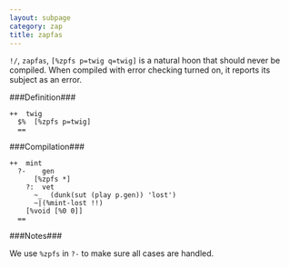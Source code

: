 ```yaml
---
layout: subpage
category: zap
title: zapfas
---
```


`!/`, `zapfas`, `[%zpfs p=twig q=twig]` is a natural hoon that should
never be compiled.  When compiled with error checking turned on,
it reports its subject as an error.

###Definition###

    ++  twig  
      $%  [%zpfs p=twig]
      ==

###Compilation###
    
    ++  mint
      ?-    gen
          [%zpfs *]  
        ?:  vet
          ~_  (dunk(sut (play p.gen)) 'lost')
          ~|(%mint-lost !!)
        [%void [%0 0]]
      ==

###Notes###

We use `%zpfs` in `?-` to make sure all cases are handled.
